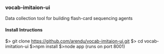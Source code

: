 ### vocab-imitaion-ui
Data collection tool for building flash-card sequencing agents
#### Install Intructions
$> git clone https://github.com/arendu/vocab-imitaion-ui.git 
$> cd vocab-imitation-ui
$>npm install
$>node app (runs on port 8001)

